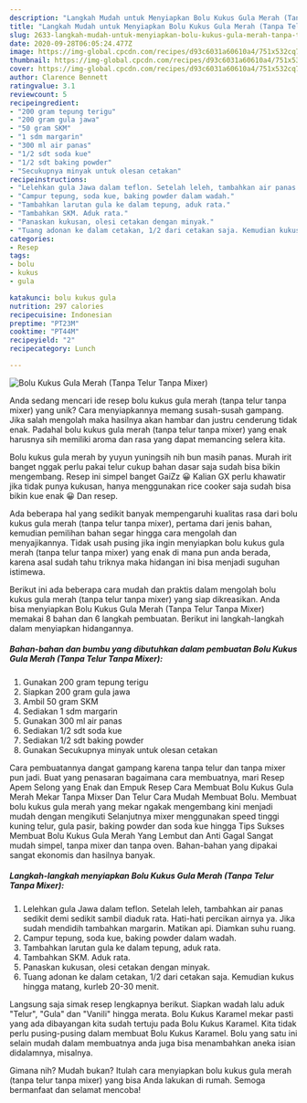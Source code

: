 ```yaml
---
description: "Langkah Mudah untuk Menyiapkan Bolu Kukus Gula Merah (Tanpa Telur Tanpa Mixer) yang Enak"
title: "Langkah Mudah untuk Menyiapkan Bolu Kukus Gula Merah (Tanpa Telur Tanpa Mixer) yang Enak"
slug: 2633-langkah-mudah-untuk-menyiapkan-bolu-kukus-gula-merah-tanpa-telur-tanpa-mixer-yang-enak
date: 2020-09-28T06:05:24.477Z
image: https://img-global.cpcdn.com/recipes/d93c6031a60610a4/751x532cq70/bolu-kukus-gula-merah-tanpa-telur-tanpa-mixer-foto-resep-utama.jpg
thumbnail: https://img-global.cpcdn.com/recipes/d93c6031a60610a4/751x532cq70/bolu-kukus-gula-merah-tanpa-telur-tanpa-mixer-foto-resep-utama.jpg
cover: https://img-global.cpcdn.com/recipes/d93c6031a60610a4/751x532cq70/bolu-kukus-gula-merah-tanpa-telur-tanpa-mixer-foto-resep-utama.jpg
author: Clarence Bennett
ratingvalue: 3.1
reviewcount: 5
recipeingredient:
- "200 gram tepung terigu"
- "200 gram gula jawa"
- "50 gram SKM"
- "1 sdm margarin"
- "300 ml air panas"
- "1/2 sdt soda kue"
- "1/2 sdt baking powder"
- "Secukupnya minyak untuk olesan cetakan"
recipeinstructions:
- "Lelehkan gula Jawa dalam teflon. Setelah leleh, tambahkan air panas sedikit demi sedikit sambil diaduk rata. Hati-hati percikan airnya ya. Jika sudah mendidih tambahkan margarin. Matikan api. Diamkan suhu ruang."
- "Campur tepung, soda kue, baking powder dalam wadah."
- "Tambahkan larutan gula ke dalam tepung, aduk rata."
- "Tambahkan SKM. Aduk rata."
- "Panaskan kukusan, olesi cetakan dengan minyak."
- "Tuang adonan ke dalam cetakan, 1/2 dari cetakan saja. Kemudian kukus hingga matang, kurleb 20-30 menit."
categories:
- Resep
tags:
- bolu
- kukus
- gula

katakunci: bolu kukus gula 
nutrition: 297 calories
recipecuisine: Indonesian
preptime: "PT23M"
cooktime: "PT44M"
recipeyield: "2"
recipecategory: Lunch

---
```



![Bolu Kukus Gula Merah (Tanpa Telur Tanpa Mixer)](https://img-global.cpcdn.com/recipes/d93c6031a60610a4/751x532cq70/bolu-kukus-gula-merah-tanpa-telur-tanpa-mixer-foto-resep-utama.jpg)

Anda sedang mencari ide resep bolu kukus gula merah (tanpa telur tanpa mixer) yang unik? Cara menyiapkannya memang susah-susah gampang. Jika salah mengolah maka hasilnya akan hambar dan justru cenderung tidak enak. Padahal bolu kukus gula merah (tanpa telur tanpa mixer) yang enak harusnya sih memiliki aroma dan rasa yang dapat memancing selera kita.

Bolu kukus gula merah by yuyun yuningsih nih bun masih panas. Murah irit banget nggak perlu pakai telur cukup bahan dasar saja sudah bisa bikin mengembang. Resep ini simpel banget GaiZz 😀 Kalian GX perlu khawatir jika tidak punya kukusan, hanya menggunakan rice cooker saja sudah bisa bikin kue enak 😀 Dan resep.

Ada beberapa hal yang sedikit banyak mempengaruhi kualitas rasa dari bolu kukus gula merah (tanpa telur tanpa mixer), pertama dari jenis bahan, kemudian pemilihan bahan segar hingga cara mengolah dan menyajikannya. Tidak usah pusing jika ingin menyiapkan bolu kukus gula merah (tanpa telur tanpa mixer) yang enak di mana pun anda berada, karena asal sudah tahu triknya maka hidangan ini bisa menjadi suguhan istimewa.


Berikut ini ada beberapa cara mudah dan praktis dalam mengolah bolu kukus gula merah (tanpa telur tanpa mixer) yang siap dikreasikan. Anda bisa menyiapkan Bolu Kukus Gula Merah (Tanpa Telur Tanpa Mixer) memakai 8 bahan dan 6 langkah pembuatan. Berikut ini langkah-langkah dalam menyiapkan hidangannya.

<!--inarticleads1-->

##### Bahan-bahan dan bumbu yang dibutuhkan dalam pembuatan Bolu Kukus Gula Merah (Tanpa Telur Tanpa Mixer):

1. Gunakan 200 gram tepung terigu
1. Siapkan 200 gram gula jawa
1. Ambil 50 gram SKM
1. Sediakan 1 sdm margarin
1. Gunakan 300 ml air panas
1. Sediakan 1/2 sdt soda kue
1. Sediakan 1/2 sdt baking powder
1. Gunakan Secukupnya minyak untuk olesan cetakan


Cara pembuatannya dangat gampang karena tanpa telur dan tanpa mixer pun jadi. Buat yang penasaran bagaimana cara membuatnya, mari Resep Apem Selong yang Enak dan Empuk Resep Cara Membuat Bolu Kukus Gula Merah Mekar Tanpa Mixser Dan Telur Cara Mudah Membuat Bolu. Membuat bolu kukus gula merah yang mekar ngakak mengembang kini menjadi mudah dengan mengikuti Selanjutnya mixer menggunakan speed tinggi kuning telur, gula pasir, baking powder dan soda kue hingga Tips Sukses Membuat Bolu Kukus Gula Merah Yang Lembut dan Anti Gagal  Sangat mudah simpel, tanpa mixer dan tanpa oven. Bahan-bahan yang dipakai sangat ekonomis dan hasilnya banyak. 

<!--inarticleads2-->

##### Langkah-langkah menyiapkan Bolu Kukus Gula Merah (Tanpa Telur Tanpa Mixer):

1. Lelehkan gula Jawa dalam teflon. Setelah leleh, tambahkan air panas sedikit demi sedikit sambil diaduk rata. Hati-hati percikan airnya ya. Jika sudah mendidih tambahkan margarin. Matikan api. Diamkan suhu ruang.
1. Campur tepung, soda kue, baking powder dalam wadah.
1. Tambahkan larutan gula ke dalam tepung, aduk rata.
1. Tambahkan SKM. Aduk rata.
1. Panaskan kukusan, olesi cetakan dengan minyak.
1. Tuang adonan ke dalam cetakan, 1/2 dari cetakan saja. Kemudian kukus hingga matang, kurleb 20-30 menit.


Langsung saja simak resep lengkapnya berikut. Siapkan wadah lalu aduk &#34;Telur&#34;, &#34;Gula&#34; dan &#34;Vanili&#34; hingga merata. Bolu Kukus Karamel mekar pasti yang ada dibayangan kita sudah tertuju pada Bolu Kukus Karamel. Kita tidak perlu pusing-pusing dalam membuat Bolu Kukus Karamel. Bolu yang satu ini selain mudah dalam membuatnya anda juga bisa menambahkan aneka isian didalamnya, misalnya. 

Gimana nih? Mudah bukan? Itulah cara menyiapkan bolu kukus gula merah (tanpa telur tanpa mixer) yang bisa Anda lakukan di rumah. Semoga bermanfaat dan selamat mencoba!
